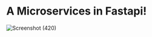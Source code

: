 # A Microservices in Fastapi!
![Screenshot (420)](https://github.com/PARKER-X/Microservices-Fastapi/assets/74282916/ef937881-ca3c-45dc-bb69-b76db330d087)

